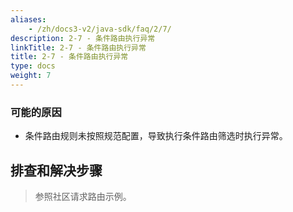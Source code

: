 ```yaml
---
aliases:
    - /zh/docs3-v2/java-sdk/faq/2/7/
description: 2-7 - 条件路由执行异常
linkTitle: 2-7 - 条件路由执行异常
title: 2-7 - 条件路由执行异常
type: docs
weight: 7
---
```




### 可能的原因

* 条件路由规则未按照规范配置，导致执行条件路由筛选时执行异常。

## 排查和解决步骤
> 参照社区请求路由示例。